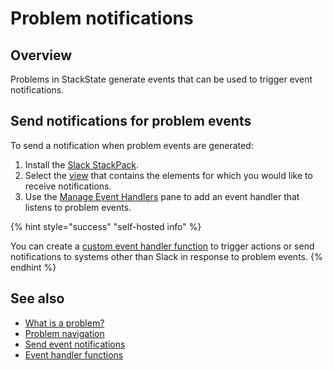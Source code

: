 # Problem notifications

## Overview

Problems in StackState generate events that can be used to trigger event notifications.

## Send notifications for problem events

To send a notification when problem events are generated:

1. Install the [Slack StackPack](/stackpacks/integrations/slack.md).
2. Select the [view](/use/stackstate-ui/views/about_views.md) that contains the elements for which you would like to receive notifications.
3. Use the [Manage Event Handlers](/use/stackstate-ui/views/manage-event-handlers.md) pane to add an event handler that listens to problem events.

{% hint style="success" "self-hosted info" %}

You can create a [custom event handler function](../../develop/developer-guides/custom-functions/event-handler-functions.md) to trigger actions or send notifications to systems other than Slack in response to problem events.
{% endhint %}

## See also

* [What is a problem?](about-problems.md)
* [Problem navigation](problem_investigation.md)
* [Send event notifications](../metrics-and-events/event-notifications.md)
* [Event handler functions](../../develop/developer-guides/custom-functions/event-handler-functions.md "StackState Self-Hosted only")
